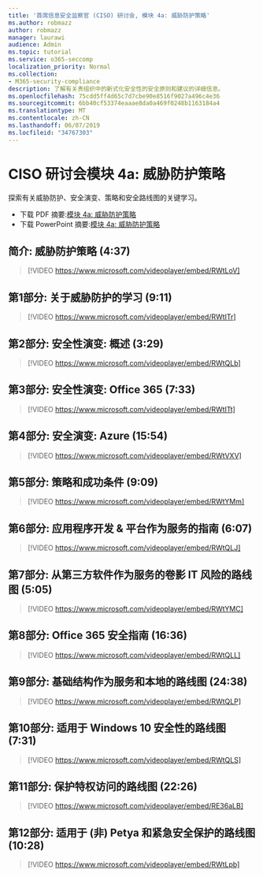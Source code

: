 ```yaml
---
title: '首席信息安全监察官 (CISO) 研讨会, 模块 4a: 威胁防护策略'
ms.author: robmazz
author: robmazz
manager: laurawi
audience: Admin
ms.topic: tutorial
ms.service: o365-seccomp
localization_priority: Normal
ms.collection:
- M365-security-compliance
description: 了解有关贵组织中的新式化安全性的安全原则和建议的详细信息。
ms.openlocfilehash: 75cdd5ff4d65c7d7cbe90e8516f9027a496c4e36
ms.sourcegitcommit: 6bb40cf53374eaaae8da0a469f0248b1163184a4
ms.translationtype: MT
ms.contentlocale: zh-CN
ms.lasthandoff: 06/07/2019
ms.locfileid: "34767303"
---
```

# <a name="ciso-workshop-module-4a-threat-protection-strategy"></a>CISO 研讨会模块 4a: 威胁防护策略

探索有关威胁防护、安全演变、策略和安全路线图的关键学习。

- 下载 PDF 摘要:[模块 4a: 威胁防护策略](media/ciso-workshop-4a-threat-protection.pdf)
- 下载 PowerPoint 摘要:[模块 4a: 威胁防护策略](https://docs.microsoft.com/office365/securitycompliance/media/ciso-workshop-4a-threat-protection.pptx)

## <a name="introduction-threat-protection-strategy-437"></a>简介: 威胁防护策略 (4:37)

> [!VIDEO https://www.microsoft.com/videoplayer/embed/RWtLoV]

## <a name="part-1-learnings-about-threat-protection-911"></a>第1部分: 关于威胁防护的学习 (9:11)

> [!VIDEO https://www.microsoft.com/videoplayer/embed/RWtITr]

## <a name="part-2-security-evolution-overview-329"></a>第2部分: 安全性演变: 概述 (3:29)

> [!VIDEO https://www.microsoft.com/videoplayer/embed/RWtQLb]

## <a name="part-3-security-evolution-office-365-733"></a>第3部分: 安全性演变: Office 365 (7:33)

> [!VIDEO https://www.microsoft.com/videoplayer/embed/RWtITt]

## <a name="part-4-security-evolution-azure-1554"></a>第4部分: 安全演变: Azure (15:54)

> [!VIDEO https://www.microsoft.com/videoplayer/embed/RWtVXV]

## <a name="part-5-strategies-and-success-criteria-909"></a>第5部分: 策略和成功条件 (9:09)

> [!VIDEO https://www.microsoft.com/videoplayer/embed/RWtYMm]

## <a name="part-6-roadmap-for-application-development--platform-as-a-service-607"></a>第6部分: 应用程序开发 & 平台作为服务的指南 (6:07)

> [!VIDEO https://www.microsoft.com/videoplayer/embed/RWtQLJ]

## <a name="part-7-roadmap-for-shadow-it-risk-from-third-party-software-as-a-service-505"></a>第7部分: 从第三方软件作为服务的卷影 IT 风险的路线图 (5:05)

> [!VIDEO https://www.microsoft.com/videoplayer/embed/RWtYMC]

## <a name="part-8-roadmap-for-office-365-security-1636"></a>第8部分: Office 365 安全指南 (16:36)

> [!VIDEO https://www.microsoft.com/videoplayer/embed/RWtQLL]

## <a name="part-9-roadmap-for-infrastructure-as-a-service-and-on-premises-2438"></a>第9部分: 基础结构作为服务和本地的路线图 (24:38)

> [!VIDEO https://www.microsoft.com/videoplayer/embed/RWtQLP]

## <a name="part-10-roadmap-for-windows-10-security-731"></a>第10部分: 适用于 Windows 10 安全性的路线图 (7:31)

> [!VIDEO https://www.microsoft.com/videoplayer/embed/RWtQLS]

## <a name="part-11-roadmap-for-securing-privileged-access-2226"></a>第11部分: 保护特权访问的路线图 (22:26)

> [!VIDEO https://www.microsoft.com/videoplayer/embed/RE36aLB]

## <a name="part-12-roadmap-for-not-petya-and-critical-security-hygiene-1028"></a>第12部分: 适用于 (非) Petya 和紧急安全保护的路线图 (10:28)

> [!VIDEO https://www.microsoft.com/videoplayer/embed/RWtLpb]